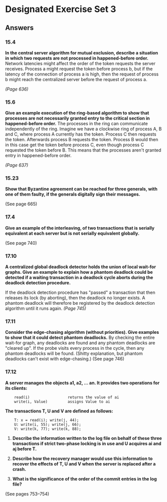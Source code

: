 Designated Exercise Set 3
=========================

Answers
-------------------------

### 15.4 
**In the central server algorithm for mutual exclusion, describe a situation in which two requests are not processed in happened-before order.**
Network latencies might affect the order of the token requests the server receives. 
Process a might request the token before process b, but if the latency of the connection of process a is high, then the request of process b might reach the centralized server before the request of process a.
   
_(Page 636)_


### 15.6 
**Give an example execution of the ring-based algorithm to show that processes are not necessarily granted entry to the critical section in happened-before order.**
The processes in the ring can communicate independently of the ring. 
Imagine we have a clockwise ring of process A, B and C, where process A currently has the token. 
Process C then requests the token. Afterwards process B requests the token.
Process B would then in this case get the token before process C, even though process C requested the token before B. 
This means that the processes aren't granted entry in happened-before order.
	  
_(Page 637)_


### 15.23 
**Show that Byzantine agreement can be reached for three generals, with one of them faulty, if the generals digitally sign their messages.**

(See page 665)


### 17.4 
**Give an example of the interleaving, of two transactions that is serially equivalent at each server but is not serially equivalent globally.**

(See page 740)


### 17.10 
**A centralized global deadlock detector holds the union of local wait-for graphs. Give an example to explain how a phantom deadlock could be detected if a waiting transaction in a deadlock cycle aborts during the deadlock detection procedure.**

If the deadlock detection procedure has "passed" a transaction that then releases its lock (by aborting), then the deadlock no longer exists. 
A phantom deadlock will therefore be registered by the deadlock detection algorithm until it runs again.
_(Page 745)_


### 17.11 
**Consider the edge-chasing algorithm (without priorities). Give examples to show that it could detect phantom deadlocks.**
By checking the entire wait-for graph, any deadlocks are found and any phantom deadlocks are "cleared up". 
If the probe visits every process in the cycle, then any phantom deadlocks will be found. (Shitty explanation, but phantom deadlocks can't exist with edge-chasing.)
(See page 746)


### 17.12 
**A server manages the objects a1, a2, ... an.
It provides two operations for its clients:**

		read(i) 				returns the value of ai		write(i, Value) 		assigns Value to ai
	**The transactions T, U and V are defined as follows:**
		T: x = read(i); write(j, 44); 
		U: write(i, 55); write(j, 66); 
		V: write(k, 77); write(k, 88);1. **Describe the information written to the log file on behalf of these three transactions if strict two-phase locking is in use and U acquires ai and aj before T.** 


2. **Describe how the recovery manager would use this information to recover the effects of T, U and V when the server is replaced after a crash.**


3. **What is the significance of the order of the commit entries in the log file?**


(See pages 753–754)
